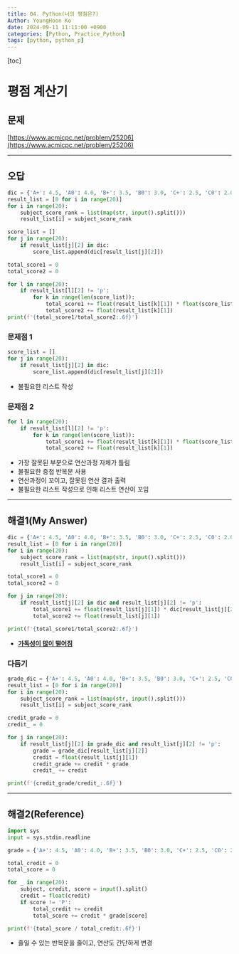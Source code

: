 ```yaml
---
title: 04. Python(너의 평점은?)
Author: YoungHoon Ko
date: 2024-09-11 11:11:00 +0900
categories: [Python, Practice_Python]
tags: [python, python_p]
---
```


[toc]

# 평점 계산기

## 문제

[https://www.acmicpc.net/problem/25206](https://www.acmicpc.net/problem/25206)

---

## 오답

```python
dic = {'A+': 4.5, 'A0': 4.0, 'B+': 3.5, 'B0': 3.0, 'C+': 2.5, 'C0': 2.0, 'D+': 1.5, 'D0': 1.0, 'F': 0.0}
result_list = [0 for i in range(20)]
for i in range(20):
    subject_score_rank = list(map(str, input().split()))
    result_list[i] = subject_score_rank

score_list = []
for j in range(20):
    if result_list[j][2] in dic:
        score_list.append(dic[result_list[j][2]])

total_score1 = 0
total_score2 = 0

for l in range(20):
    if result_list[l][2] != 'p':
        for k in range(len(score_list)):
            total_score1 += float(result_list[k][1]) * float(score_list[k])
            total_score2 += float(result_list[k][1])
print(f'{total_score1/total_score2:.6f}')
```

### 문제점 1

```python
score_list = []
for j in range(20):
    if result_list[j][2] in dic:
        score_list.append(dic[result_list[j][2]])
```

- 불필요한 리스트 작성

### 문제점 2

```python
for l in range(20):
    if result_list[l][2] != 'p':
        for k in range(len(score_list)):
            total_score1 += float(result_list[k][1]) * float(score_list[k])
            total_score2 += float(result_list[k][1])
```

- 가장 잘못된 부분으로 연산과정 자체가 틀림
- 불필요한 중첩 반복문 사용
- 연산과정이 꼬이고, 잘못된 연산 결과 출력
- 불필요한 리스트 작성으로 인해 리스트 연산이 꼬임

---

## 해결1(My Answer)

```python
dic = {'A+': 4.5, 'A0': 4.0, 'B+': 3.5, 'B0': 3.0, 'C+': 2.5, 'C0': 2.0, 'D+': 1.5, 'D0': 1.0, 'F': 0.0}
result_list = [0 for i in range(20)]
for i in range(20):
    subject_score_rank = list(map(str, input().split()))
    result_list[i] = subject_score_rank

total_score1 = 0
total_score2 = 0

for j in range(20):
    if result_list[j][2] in dic and result_list[j][2] != 'p':
        total_score1 += float(result_list[j][1]) * dic[result_list[j][2]]
        total_score2 += float(result_list[j][1]) 

print(f'{total_score1/total_score2:.6f}')
```

- **<u>가독성이 많이 떨어짐</u>**

### 다듬기

```python
grade_dic = {'A+': 4.5, 'A0': 4.0, 'B+': 3.5, 'B0': 3.0, 'C+': 2.5, 'C0': 2.0, 'D+': 1.5, 'D0': 1.0, 'F': 0.0}
result_list = [0 for i in range(20)]
for i in range(20):
    subject_score_rank = list(map(str, input().split()))
    result_list[i] = subject_score_rank

credit_grade = 0
credit_ = 0

for j in range(20):
    if result_list[j][2] in grade_dic and result_list[j][2] != 'p':
        grade = grade_dic[result_list[j][2]]
        credit = float(result_list[j][1]) 
        credit_grade += credit * grade
        credit_ += credit

print(f'{credit_grade/credit_:.6f}')
```

---

## 해결2(Reference)

```python
import sys
input = sys.stdin.readline

grade = {'A+': 4.5, 'A0': 4.0, 'B+': 3.5, 'B0': 3.0, 'C+': 2.5, 'C0': 2.0, 'D+': 1.5, 'D0': 1.0, 'F': 0.0}

total_credit = 0
total_score = 0

for _ in range(20):
    subject, credit, score = input().split()
    credit = float(credit)
    if score != 'P':
        total_credit += credit
        total_score += credit * grade[score]

print(f'{total_score / total_credit:.6f}')
```

- 줄일 수 있는 반복문을 줄이고, 연산도 간단하게 변경
